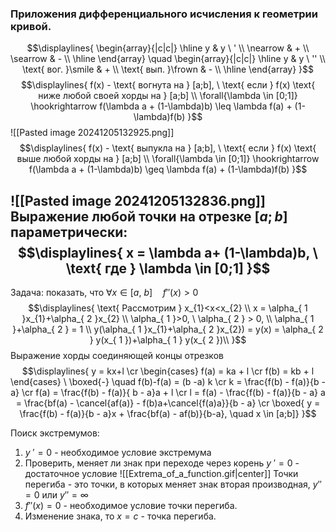 ### Приложения дифференциального  исчисления к геометрии кривой.


$$\displaylines{
\begin{array}{|c|c|} \hline
y & y \ ' \\
\nearrow  & + \\
\searrow & - \\
\hline
\end{array} \quad \begin{array}{|c|c|} \hline
y & y \ '' \\
\text{ вог. }\smile & + \\
\text{ вып. }\frown & - \\
\hline
\end{array}
}$$
$$\displaylines{
f(x) - \text{ вогнута на } [a;b], \  \text{ если } f(x) \text{ ниже любой своей хорды на } [a;b] \\
\forall{\lambda \in  [0;1]} \hookrightarrow f(\lambda a + (1-\lambda)b) \leq \lambda f(a) + (1-\lambda)f(b) 
}$$
![[Pasted image 20241205132925.png]]
$$\displaylines{
f(x) - \text{ выпукла на } [a;b], \ \text{ если  } f(x) \text{ выше любой хорды на  } [a;b] \\
\forall{\lambda \in  [0;1]} \hookrightarrow f(\lambda a + (1-\lambda)b) \geq  \lambda f(a) + (1-\lambda)f(b) 
}$$

![[Pasted image 20241205132836.png]]
Выражение любой точки на отрезке ${[a;b]}$ параметрически:
$$\displaylines{
x = \lambda a+ (1-\lambda)b, \ \text{ где } \lambda \in [0;1]
}$$
---
Задача: показать, что ${\forall{x \in [a, \ b]} \quad f''(x)>0}$
$$\displaylines{
\text{ Рассмотрим } x_{1}<x<x_{2} \\
x = \alpha_{ 1 }x_{1}+\alpha_{ 2 }x_{2} \\
\alpha_{ 1 }>0, \  \alpha_{ 2 } > 0, \\  \alpha_{ 1 }+\alpha_{ 2 } = 1 \\
y(\alpha_{ 1 }x_{1}+\alpha_{ 2 }x_{2}) = y(x)  = \alpha_{ 2 } y(x_{ 1 })+\alpha_{ 1 } y(x_{ 2 })\\
}$$
Выражение хорды соединяющей концы отрезков
$$\displaylines{
y = kx+l \cr
\begin{cases}
f(a) = ka + l  \cr
f(b) = kb + l
\end{cases} \ \boxed{-} \quad f(b)-f(a) = (b -a) k \cr
k = \frac{f(b) - f(a)}{b - a} \cr
f(a) = \frac{f(b) - f(a)}{ b - a}a + l \cr
 l = f(a) - \frac{f(b) - f(a)}{b - a} a = \frac{bf(a) - \cancel{af(a)} - f(b)a+\cancel{f(a)a}}{b - a}  \cr
\boxed{ y = \frac{f(b) - f(a)}{b - a}x  + \frac{bf(a) - af(b)}{b-a}, \quad x \in [a;b]}
}$$

Поиск экстремумов:
1. ${y \ ' = 0}$ - необходимое условие экстремума
2. Проверить, меняет ли знак при переходе через корень ${y \ '=0}$ - достаточное условие
![[Extrema_of_a_function.gif|center]]
Точки перегиба - это точки, в которых меняет знак вторая производная, ${y'' = 0}$ или ${y'' = \infty}$
1. ${f''(x) = 0 }$ - необходимое условие точки перегиба.
2. Изменение знака, то ${x = c}$ - точка перегиба.